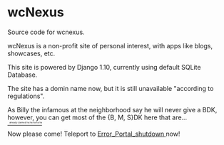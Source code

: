 # wcNexus
Source code for wcnexus.
<p>wcNexus is a non-profit site of personal interest, with apps like blogs, showcases, etc.</p>
<p>This site is powered by Django 1.10, currently using default SQLite Database.</p>
<p>The site has a domin name now, but it is still unavailable "according to regulations".</p>
<p>As Billy the infamous at the neighborhood say he will never give a BDK, however, you can get most of the {B, M, S}DK here that are... 
<del><br />
<span style='font-size: 5px'>&nbsp;&nbsp;&nbsp;already claimed ha ha ha ha ha</span>
</del>
<p>Now please come! Teleport to <a href="#"> Error_Portal_shutdown </a> now!</p>

